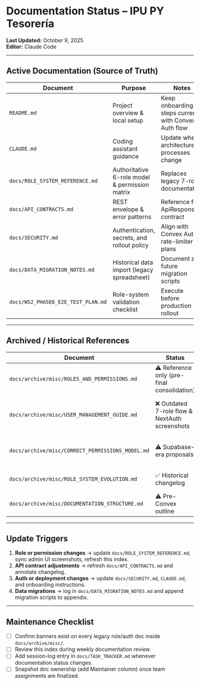 # Documentation Status – IPU PY Tesorería

**Last Updated:** October 9, 2025  
**Editor:** Claude Code

---

## Active Documentation (Source of Truth)

| Document | Purpose | Notes |
| --- | --- | --- |
| `README.md` | Project overview & local setup | Keep onboarding steps current with Convex Auth flow |
| `CLAUDE.md` | Coding assistant guidance | Update when architecture or processes change |
| `docs/ROLE_SYSTEM_REFERENCE.md` | Authoritative 6-role model & permission matrix | Replaces legacy 7-role documentation |
| `docs/API_CONTRACTS.md` | REST envelope & error patterns | Reference for ApiResponse<T> contract |
| `docs/SECURITY.md` | Authentication, secrets, and rollout policy | Align with Convex Auth + rate-limiter plans |
| `docs/DATA_MIGRATION_NOTES.md` | Historical data import (legacy spreadsheet) | Document any future migration scripts |
| `docs/WS2_PHASE6_E2E_TEST_PLAN.md` | Role-system validation checklist | Execute before production rollout |

---

## Archived / Historical References

| Document | Status | Action |
| --- | --- | --- |
| `docs/archive/misc/ROLES_AND_PERMISSIONS.md` | ⚠️ Reference only (pre-final consolidation) | Banner added; read-only |
| `docs/archive/misc/USER_MANAGEMENT_GUIDE.md` | ❌ Outdated 7-role flow & NextAuth screenshots | Banner added; use admin UI docs instead |
| `docs/archive/misc/CORRECT_PERMISSIONS_MODEL.md` | ⚠️ Supabase-era proposals | Leave untouched; do not implement |
| `docs/archive/misc/ROLE_SYSTEM_EVOLUTION.md` | ✅ Historical changelog | Keep for timeline context |
| `docs/archive/misc/DOCUMENTATION_STRUCTURE.md` | ⚠️ Pre-Convex outline | Superseded by this index |

---

## Update Triggers

1. **Role or permission changes** → update `docs/ROLE_SYSTEM_REFERENCE.md`, sync admin UI screenshots, refresh this index.
2. **API contract adjustments** → refresh `docs/API_CONTRACTS.md` and annotate changelog.
3. **Auth or deployment changes** → update `docs/SECURITY.md`, `CLAUDE.md`, and onboarding instructions.
4. **Data migrations** → log in `docs/DATA_MIGRATION_NOTES.md` and append migration scripts to appendix.

---

## Maintenance Checklist

- [ ] Confirm banners exist on every legacy role/auth doc inside `docs/archive/misc/`.
- [ ] Review this index during weekly documentation review.
- [ ] Add session-log entry in `docs/TASK_TRACKER.md` whenever documentation status changes.
- [ ] Snapshot doc ownership (add Maintainer column) once team assignments are finalized.
